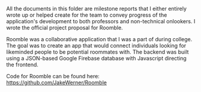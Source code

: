 All the documents in this folder are milestone reports that I either entirely wrote up or helped create for the team to convey progress of the application's development to both professors and non-technical onlookers. I wrote the official project proposal for Roomble.

Roomble was a collaborative application that I was a part of during college. The goal was to create an app that would connect individuals looking for likeminded people to be potential roommates with. The backend was built using a JSON-based Google Firebase database with Javascript directing the frontend.

Code for Roomble can be found here: https://github.com/JakeWerner/Roomble
